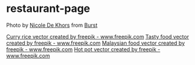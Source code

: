 # restaurant-page

Photo by <a href="https://burst.shopify.com/@ndekhors">Nicole De Khors</a> from <a href="https://burst.shopify.com/">Burst</a>

<a href='https://www.freepik.com/vectors/curry-rice'>Curry rice vector created by freepik - www.freepik.com</a>
<a href='https://www.freepik.com/vectors/tasty-food'>Tasty food vector created by freepik - www.freepik.com</a>
<a href='https://www.freepik.com/vectors/malaysian-food'>Malaysian food vector created by freepik - www.freepik.com</a>
<a href='https://www.freepik.com/vectors/hot-pot'>Hot pot vector created by freepik - www.freepik.com</a>